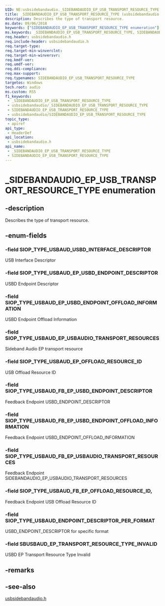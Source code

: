 ```yaml
---
UID: NE:usbsidebandaudio._SIDEBANDAUDIO_EP_USB_TRANSPORT_RESOURCE_TYPE
title: _SIDEBANDAUDIO_EP_USB_TRANSPORT_RESOURCE_TYPE (usbsidebandaudio.h)
description: Describes the type of transport resource.
ms.date: 09/06/2018
keywords: ["SIDEBANDAUDIO_EP_USB_TRANSPORT_RESOURCE_TYPE enumeration"]
ms.keywords: _SIDEBANDAUDIO_EP_USB_TRANSPORT_RESOURCE_TYPE, SIDEBANDAUDIO_EP_USB_TRANSPORT_RESOURCE_TYPE,
req.header: usbsidebandaudio.h
req.include-header: usbsidebandaudio.h
req.target-type: 
req.target-min-winverclnt: 
req.target-min-winversvr: 
req.kmdf-ver: 
req.umdf-ver: 
req.ddi-compliance: 
req.max-support: 
req.typenames: SIDEBANDAUDIO_EP_USB_TRANSPORT_RESOURCE_TYPE
targetos: Windows
tech.root: audio
ms.custom: RS5
f1_keywords:
 - _SIDEBANDAUDIO_EP_USB_TRANSPORT_RESOURCE_TYPE
 - usbsidebandaudio/_SIDEBANDAUDIO_EP_USB_TRANSPORT_RESOURCE_TYPE
 - SIDEBANDAUDIO_EP_USB_TRANSPORT_RESOURCE_TYPE
 - usbsidebandaudio/SIDEBANDAUDIO_EP_USB_TRANSPORT_RESOURCE_TYPE
topic_type:
 - apiref
api_type:
 - HeaderDef
api_location:
 - usbsidebandaudio.h
api_name:
 - _SIDEBANDAUDIO_EP_USB_TRANSPORT_RESOURCE_TYPE
 - SIDEBANDAUDIO_EP_USB_TRANSPORT_RESOURCE_TYPE
---
```


# _SIDEBANDAUDIO_EP_USB_TRANSPORT_RESOURCE_TYPE enumeration


## -description

Describes the type of transport resource.

## -enum-fields

### -field SIOP_TYPE_USBAUD_USBD_INTERFACE_DESCRIPTOR

USB Interface Descriptor

### -field SIOP_TYPE_USBAUD_EP_USBD_ENDPOINT_DESCRIPTOR 

USBD Endpoint Descriptor

### -field SIOP_TYPE_USBAUD_EP_USBD_ENDPOINT_OFFLOAD_INFORMATION 

USBD Endpoint Offload Information

### -field SIOP_TYPE_USBAUD_EP_USBAUDIO_TRANSPORT_RESOURCES

Sideband Audio EP transport resource

### -field SIOP_TYPE_USBAUD_EP_OFFLOAD_RESOURCE_ID

USB Offload Resource ID

### -field SIOP_TYPE_USBAUD_FB_EP_USBD_ENDPOINT_DESCRIPTOR

Feedback Endpoint USBD_ENDPOINT_DESCRIPTOR

### -field SIOP_TYPE_USBAUD_FB_EP_USBD_ENDPOINT_OFFLOAD_INFORMATION

Feedback Endpoint USBD_ENDPOINT_OFFLOAD_INFORMATION

### -field SIOP_TYPE_USBAUD_FB_EP_USBAUDIO_TRANSPORT_RESOURCES

Feedback Endpoint SIDEBANDAUDIO_EP_USBAUDIO_TRANSPORT_RESOURCES

### -field SIOP_TYPE_USBAUD_FB_EP_OFFLOAD_RESOURCE_ID,

Feedback Endpoint USB Offload Resource ID

### -field SIOP_TYPE_USBAUD_ENDPOINT_DESCRIPTOR_PER_FORMAT 

USBD_ENDPOINT_DESCRIPTOR for specific format

### -field SBUSBAUD_EP_TRANSPORT_RESOURCE_TYPE_INVALID

USBD EP Transport Resource Type Invalid

## -remarks

## -see-also

[usbsidebandaudio.h](index.md)

